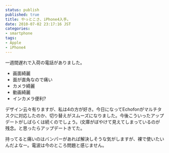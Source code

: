 ```yaml
---
status: publish
published: true
title: やっとこさ、iPhone4入手。
date: 2010-07-02 23:17:16 JST
categories:
- smartphone
tags:
- Apple
- iPhone4
---
```

一週間遅れで入荷の電話がありました。
<ul>
	<li>画面綺麗</li>
	<li>面が直角なので痛い</li>
	<li>カメラ綺麗</li>
	<li>動画綺麗</li>
	<li>インカメラ便利?</li>
</ul>
デザイン云々有りますが、私は4の方が好き。今日になってEchofonがマルチタスクに対応したのか、切り替えがスムーズになりました。今後こういったアップデートがしばらくは続くのでしょう。i文庫がぼやけて見えてしまっているのが残念。と思ったらアップデートきてた。

持ってると痛いのはバンパーがあれば解決しそうな気がしますが、裸で使いたいんだよなー。電波は今のところ問題と感じません。
